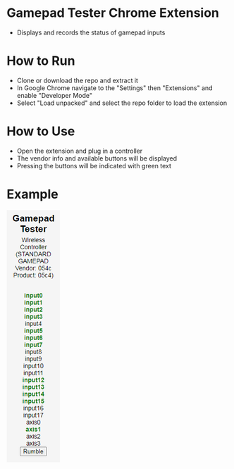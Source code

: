 # Gamepad Tester Chrome Extension
* Displays and records the status of gamepad inputs

# How to Run
* Clone or download the repo and extract it
* In Google Chrome navigate to the "Settings" then "Extensions" and enable "Developer Mode"
* Select "Load unpacked" and select the repo folder to load the extension

# How to Use
* Open the extension and plug in a controller
* The vendor info and available buttons will be displayed
* Pressing the buttons will be indicated with green text

# Example
![screenshot](https://raw.githubusercontent.com/faizan-mac/Gamepad-Tester-Chrome-Extension/main/example.PNG)
